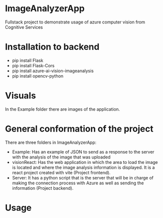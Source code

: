 # ImageAnalyzerApp 
Fullstack project to demonstrate usage of azure computer vision from Cognitive Services

# Installation to backend
- pip install Flask
- pip install Flask-Cors
- pip install azure-ai-vision-imageanalysis
- pip install opencv-python

# Visuals
In the Example folder there are images of the application.

# General conformation of the project
There are three folders in ImageAnalyzerApp:
- Example: Has an example of JSON to send as a response to the server with the analysis of the image that was uploaded
- visionReact: Has the web application in which the area to load the image is located and where the image analysis information is displayed. It is a react project created with vite (Project frontend).
- Server: It has a python script that is the server that will be in charge of making the connection process with Azure as well as sending the information (Project backend).

# Usage
